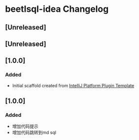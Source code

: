 <!-- Keep a Changelog guide -> https://keepachangelog.com -->

# beetlsql-idea Changelog

## [Unreleased]

## [Unreleased]

## [1.0.0]
### Added
- Initial scaffold created from [IntelliJ Platform Plugin Template](https://github.com/JetBrains/intellij-platform-plugin-template)

## [1.0.0]
### Added
- 增加代码提示
- 增加代码跳转到md sql